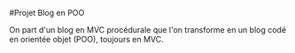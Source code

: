 #Projet Blog en POO

On part d'un blog en MVC procédurale que l'on transforme en un blog codé en orientée objet (POO), toujours en MVC.

